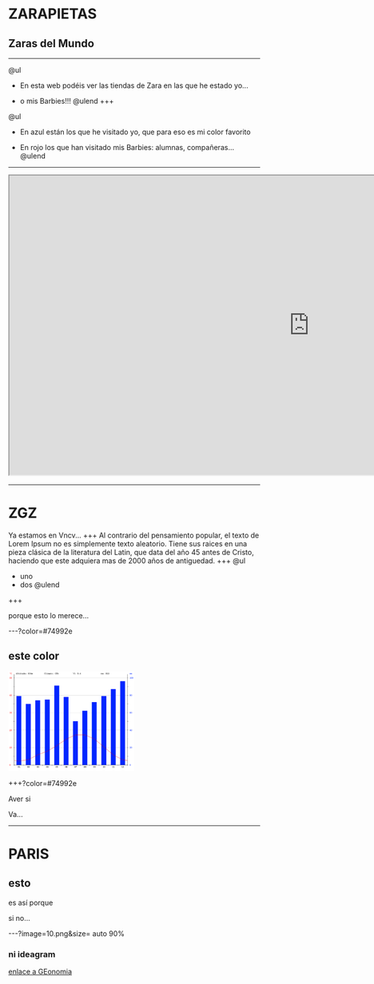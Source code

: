 # ZARAPIETAS

## Zaras del Mundo

---

@ul
- En esta web podéis ver las tiendas de Zara en las que he estado yo...

- o mis Barbies!!!
@ulend
+++

@ul
- En azul están los que he visitado yo, que para eso es mi color favorito

- En rojo los que han visitado mis Barbies: alumnas, compañeras...
@ulend

---

<iframe src="https://www.google.com/maps/d/u/2/embed?mid=1WQKBxM4acuJ_09LAf4xOMVMCYMvD503h" width="1200" height="600"></iframe>


---

# ZGZ
Ya estamos en Vncv...
+++
Al contrario del pensamiento popular, el texto de Lorem Ipsum no es simplemente texto aleatorio. Tiene sus raices en una pieza clásica de la literatura del Latin, que data del año 45 antes de Cristo, haciendo que este adquiera mas de 2000 años de antiguedad.
+++
@ul
- uno
- dos
@ulend

+++

porque esto lo merece...

---?color=#74992e

## este color

<img src="10.png" width="50%">

+++?color=#74992e

Aver si

Va...


---
# PARIS

## esto

es así porque

si  no...

---?image=10.png&size= auto 90%

### ni ideagram
[enlace a GEonomia](http://www.geonomia.org)

